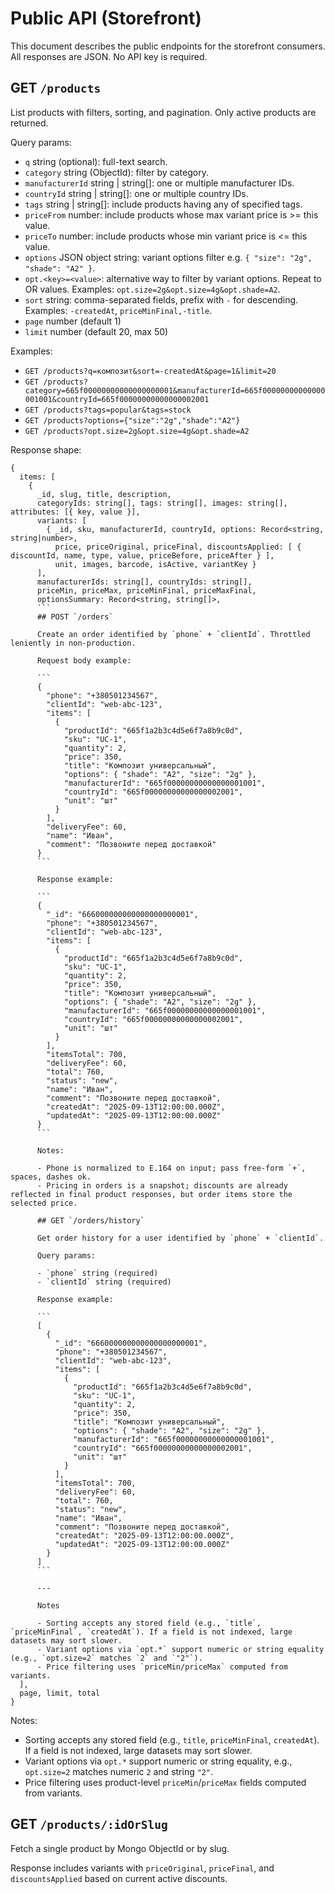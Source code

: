 # Public API (Storefront)

This document describes the public endpoints for the storefront consumers. All responses are JSON. No API key is required.

## GET `/products`

List products with filters, sorting, and pagination. Only active products are returned.

Query params:

- `q` string (optional): full-text search.
- `category` string (ObjectId): filter by category.
- `manufacturerId` string | string[]: one or multiple manufacturer IDs.
- `countryId` string | string[]: one or multiple country IDs.
- `tags` string | string[]: include products having any of specified tags.
- `priceFrom` number: include products whose max variant price is >= this value.
- `priceTo` number: include products whose min variant price is <= this value.
- `options` JSON object string: variant options filter e.g. `{ "size": "2g", "shade": "A2" }`.
- `opt.<key>=<value>`: alternative way to filter by variant options. Repeat to OR values. Examples: `opt.size=2g&opt.size=4g&opt.shade=A2`.
- `sort` string: comma-separated fields, prefix with `-` for descending. Examples: `-createdAt`, `priceMinFinal,-title`.
- `page` number (default 1)
- `limit` number (default 20, max 50)

Examples:

- `GET /products?q=композит&sort=-createdAt&page=1&limit=20`
- `GET /products?category=665f00000000000000000001&manufacturerId=665f00000000000000001001&countryId=665f00000000000000002001`
- `GET /products?tags=popular&tags=stock`
- `GET /products?options={"size":"2g","shade":"A2"}`
- `GET /products?opt.size=2g&opt.size=4g&opt.shade=A2`

Response shape:

````
{
  items: [
    {
      _id, slug, title, description,
      categoryIds: string[], tags: string[], images: string[], attributes: [{ key, value }],
      variants: [
        { _id, sku, manufacturerId, countryId, options: Record<string, string|number>,
          price, priceOriginal, priceFinal, discountsApplied: [ { discountId, name, type, value, priceBefore, priceAfter } ],
          unit, images, barcode, isActive, variantKey }
      ],
      manufacturerIds: string[], countryIds: string[],
      priceMin, priceMax, priceMinFinal, priceMaxFinal,
      optionsSummary: Record<string, string[]>,
      ```
      ## POST `/orders`

      Create an order identified by `phone` + `clientId`. Throttled leniently in non-production.

      Request body example:

      ```
      {
        "phone": "+380501234567",
        "clientId": "web-abc-123",
        "items": [
          {
            "productId": "665f1a2b3c4d5e6f7a8b9c0d",
            "sku": "UC-1",
            "quantity": 2,
            "price": 350,
            "title": "Композит универсальный",
            "options": { "shade": "A2", "size": "2g" },
            "manufacturerId": "665f00000000000000001001",
            "countryId": "665f00000000000000002001",
            "unit": "шт"
          }
        ],
        "deliveryFee": 60,
        "name": "Иван",
        "comment": "Позвоните перед доставкой"
      }
      ```

      Response example:

      ```
      {
        "_id": "666000000000000000000001",
        "phone": "+380501234567",
        "clientId": "web-abc-123",
        "items": [
          {
            "productId": "665f1a2b3c4d5e6f7a8b9c0d",
            "sku": "UC-1",
            "quantity": 2,
            "price": 350,
            "title": "Композит универсальный",
            "options": { "shade": "A2", "size": "2g" },
            "manufacturerId": "665f00000000000000001001",
            "countryId": "665f00000000000000002001",
            "unit": "шт"
          }
        ],
        "itemsTotal": 700,
        "deliveryFee": 60,
        "total": 760,
        "status": "new",
        "name": "Иван",
        "comment": "Позвоните перед доставкой",
        "createdAt": "2025-09-13T12:00:00.000Z",
        "updatedAt": "2025-09-13T12:00:00.000Z"
      }
      ```

      Notes:

      - Phone is normalized to E.164 on input; pass free-form `+`, spaces, dashes ok.
      - Pricing in orders is a snapshot; discounts are already reflected in final product responses, but order items store the selected price.

      ## GET `/orders/history`

      Get order history for a user identified by `phone` + `clientId`.

      Query params:

      - `phone` string (required)
      - `clientId` string (required)

      Response example:

      ```
      [
        {
          "_id": "666000000000000000000001",
          "phone": "+380501234567",
          "clientId": "web-abc-123",
          "items": [
            {
              "productId": "665f1a2b3c4d5e6f7a8b9c0d",
              "sku": "UC-1",
              "quantity": 2,
              "price": 350,
              "title": "Композит универсальный",
              "options": { "shade": "A2", "size": "2g" },
              "manufacturerId": "665f00000000000000001001",
              "countryId": "665f00000000000000002001",
              "unit": "шт"
            }
          ],
          "itemsTotal": 700,
          "deliveryFee": 60,
          "total": 760,
          "status": "new",
          "name": "Иван",
          "comment": "Позвоните перед доставкой",
          "createdAt": "2025-09-13T12:00:00.000Z",
          "updatedAt": "2025-09-13T12:00:00.000Z"
        }
      ]
      ```

      ---

      Notes

      - Sorting accepts any stored field (e.g., `title`, `priceMinFinal`, `createdAt`). If a field is not indexed, large datasets may sort slower.
      - Variant options via `opt.*` support numeric or string equality (e.g., `opt.size=2` matches `2` and `"2"`).
      - Price filtering uses `priceMin/priceMax` computed from variants.
  ],
  page, limit, total
}
````

Notes:

- Sorting accepts any stored field (e.g., `title`, `priceMinFinal`, `createdAt`). If a field is not indexed, large datasets may sort slower.
- Variant options via `opt.*` support numeric or string equality, e.g., `opt.size=2` matches numeric `2` and string `"2"`.
- Price filtering uses product-level `priceMin`/`priceMax` fields computed from variants.

## GET `/products/:idOrSlug`

Fetch a single product by Mongo ObjectId or by slug.

Response includes variants with `priceOriginal`, `priceFinal`, and `discountsApplied` based on current active discounts.
